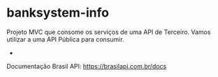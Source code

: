 # banksystem-info
Projeto MVC que consome os serviços de uma API de Terceiro. Vamos utilizar a uma API Pública para consumir.

-
Documentação Brasil API: https://brasilapi.com.br/docs
